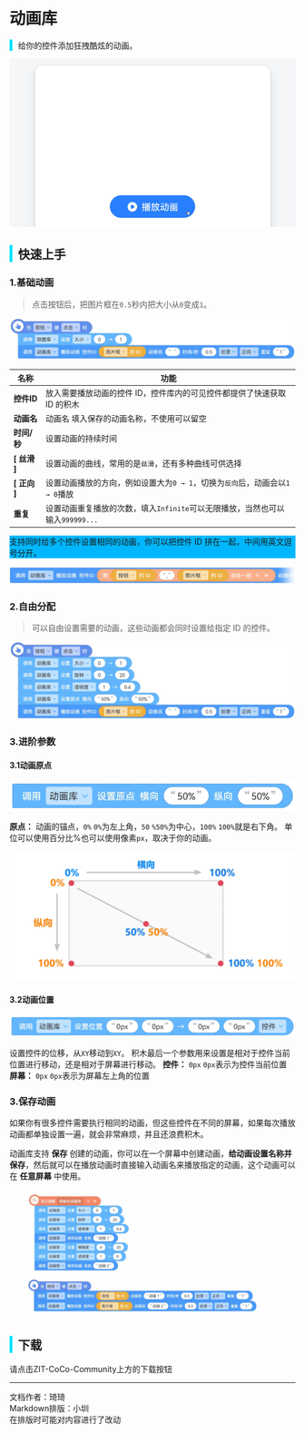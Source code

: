 # 动画库
<div style="border-left: 5px solid rgb(0, 225, 255); padding-left: 10px;">
  给你的控件添加狂拽酷炫的动画。
</div>

![动画效果](images/1.gif)

<div style="border-left: 5px solid rgb(0, 225, 255); padding-left: 10px;">
<h2>快速上手</h2>
</div>

### 1.基础动画
>  点击按钮后，把图片框在`0.5`秒内把大小从`0`变成`1`。

![设置动画积木](images/2.png)

|名称|功能|
|---|---|
|**控件ID**|放入需要播放动画的控件 ID，控件库内的可见控件都提供了快速获取 ID 的积木|
|**动画名**|动画名	填入保存的动画名称，不使用可以留空|
|**时间/秒**|设置动画的持续时间|
|**[ 丝滑 ]**|设置动画的曲线，常用的是`丝滑`，还有多种曲线可供选择|
|**[ 正向 ]**|设置动画播放的方向，例如设置大为`0 → 1`，切换为`反向`后，动画会以`1 → 0`播放|
|**重复**|设置动画重复播放的次数，填入`Infinite`可以无限播放，当然也可以输入`999999...`|

<div style="background-color: rgb(0, 183, 255);">
 支持同时给多个控件设置相同的动画，你可以把控件 ID 拼在一起，中间用英文逗号分开。
</div>

![积木3](images/3.png)

### 2.自由分配

>  可以自由设置需要的动画，这些动画都会同时设置给指定 ID 的控件。

![积木4](images/4.png)

### 3.进阶参数
#### 3.1动画原点

![积木5](images/5.png)

**原点：** 动画的锚点，`0%` `0%`为左上角，`50` `%50%`为中心，`100%` `100%`就是右下角。
单位可以使用百分比%也可以使用像素`px`，取决于你的动画。

![积木6](images/6.png)

#### 3.2动画位置

![积木7](images/7.png)

设置控件的位移，从`XY`移动到`XY`。
积木最后一个参数用来设置是相对于控件当前位置进行移动，还是相对于屏幕进行移动。
**控件：** `0px` `0px`表示为控件当前位置
**屏幕：** `0px` `0px`表示为屏幕左上角的位置

### 3.保存动画

如果你有很多控件需要执行相同的动画，但这些控件在不同的屏幕，如果每次播放动画都单独设置一遍，就会非常麻烦，并且还浪费积木。

动画库支持 **保存** 创建的动画，你可以在一个屏幕中创建动画，**给动画设置名称并保存**，然后就可以在播放动画时直接输入动画名来播放指定的动画，这个动画可以在 **任意屏幕** 中使用。

![积木8](images/8.png)

<div style="border-left: 5px solid rgb(0, 225, 255); padding-left: 10px;">
<h2> 下载</h2>
</div>
请点击ZIT-CoCo-Community上方的下载按钮

---
文档作者：琦琦  
Markdown排版：小圳  
在排版时可能对内容进行了改动  